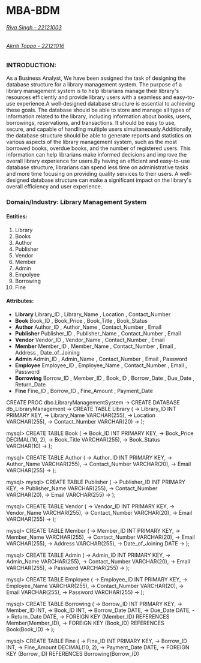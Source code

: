 # MBA-BDM

 ###### [Riya Singh - 22121003](https://github.com/ria9898)
  ###### [Akriti Toppo - 22121016](https://github.com/aakriti228)

### **INTRODUCTION:**

As a Business Analyst, We have been assigned the task of designing the database structure for a library management system. The purpose of a library management system is to help librarians manage their library's resources efficiently and provide library users with a seamless and easy-to-use experience.A well-designed database structure is essential to achieving these goals. The database should be able to store and manage all types of information related to the library, including information about books, users, borrowings, reservations, and transactions. It should be easy to use, secure, and capable of handling multiple users simultaneously.Additionally, the database structure should be able to generate reports and statistics on various aspects of the library management system, such as the most borrowed books, overdue books, and the number of registered users. This information can help librarians make informed decisions and improve the overall library experience for users.By having an efficient and easy-to-use database structure, librarians can spend less time on administrative tasks and more time focusing on providing quality services to their users. A well-designed database structure can make a significant impact on the library's overall efficiency and user experience.

### **Domain/Industry:** Library Management System

#### **Entities:**

1. Library
2. Books
3. Author
4. Publisher
5. Vendor
6. Member
7. Admin
8. Empolyee
9. Borrowing
10. Fine

#### **Attributes:**
*  **Library** Library_ID , Library_Name , Location , Contact_Number 
*  **Book** Book_ID , Book_Price , Book_Title , Book_Status
*  **Author** Author_ID , Author_Name , Contact_Number , Email
*  **Publisher** Publisher_ID , Publisher_Name , Contact_Number , Email
*  **Vendor** Vendor_ID , Vendor_Name , Contact_Number , Email
*  **Member** Member_ID , Member_Name , Contact_Number , Email , Address , Date_of_Joining
*  **Admin** Admin_ID , Admin_Name , Contact_Number , Email , Password
*  **Employee** Employee_ID , Employee_Name , Contact_Number , Email , Password
*  **Borrowing** Borrow_ID , Member_ID , Book_ID , Borrow_Date , Due_Date , Return_Date
*  **Fine** Fine_ID , Borrow_ID , Fine_Amount , Payment_Date

        
CREATE PROC dbo.LibraryManagementSystem
    -> CREATE DATABASE db_LibraryManagement
    -> CREATE TABLE Library (
    ->     Library_ID INT PRIMARY KEY,
    ->     Library_Name VARCHAR(255),
    ->     Location VARCHAR(255),
    ->     Contact_Number VARCHAR(20)
    -> );

mysql> CREATE TABLE Book (
    ->     Book_ID INT PRIMARY KEY,
    ->     Book_Price DECIMAL(10, 2),
    ->     Book_Title VARCHAR(255),
    ->     Book_Status VARCHAR(10)
    -> );

mysql> CREATE TABLE Author (
    ->     Author_ID INT PRIMARY KEY,
    ->     Author_Name VARCHAR(255),
    ->     Contact_Number VARCHAR(20),
    ->     Email VARCHAR(255)
    -> );

mysql>
mysql> CREATE TABLE Publisher (
    ->     Publisher_ID INT PRIMARY KEY,
    ->     Publisher_Name VARCHAR(255),
    ->     Contact_Number VARCHAR(20),
    ->     Email VARCHAR(255)
    -> );

mysql> CREATE TABLE Vendor (
    ->     Vendor_ID INT PRIMARY KEY,
    ->     Vendor_Name VARCHAR(255),
    ->     Contact_Number VARCHAR(20),
    ->     Email VARCHAR(255)
    -> );

mysql> CREATE TABLE Member (
    ->     Member_ID INT PRIMARY KEY,
    ->     Member_Name VARCHAR(255),
    ->     Contact_Number VARCHAR(20),
    ->     Email VARCHAR(255),
    ->     Address VARCHAR(255),
    ->     Date_of_Joining DATE
    -> );

mysql> CREATE TABLE Admin (
    ->     Admin_ID INT PRIMARY KEY,
    ->     Admin_Name VARCHAR(255),
    ->     Contact_Number VARCHAR(20),
    ->     Email VARCHAR(255),
    ->     Password VARCHAR(255)
    -> );

mysql> CREATE TABLE Employee (
    ->     Employee_ID INT PRIMARY KEY,
    ->     Employee_Name VARCHAR(255),
    ->     Contact_Number VARCHAR(20),
    ->     Email VARCHAR(255),
    ->     Password VARCHAR(255)
    -> );

mysql> CREATE TABLE Borrowing (
    ->     Borrow_ID INT PRIMARY KEY,
    ->     Member_ID INT,
    ->     Book_ID INT,
    ->     Borrow_Date DATE,
    ->     Due_Date DATE,
    ->     Return_Date DATE,
    ->     FOREIGN KEY (Member_ID) REFERENCES Member(Member_ID),
    ->     FOREIGN KEY (Book_ID) REFERENCES Book(Book_ID)
    -> );

mysql> CREATE TABLE Fine (
    ->     Fine_ID INT PRIMARY KEY,
    ->     Borrow_ID INT,
    ->     Fine_Amount DECIMAL(10, 2),
    ->     Payment_Date DATE,
    ->     FOREIGN KEY (Borrow_ID) REFERENCES Borrowing(Borrow_ID)

